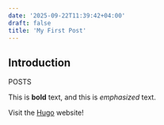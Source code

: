 ```yaml
---
date: '2025-09-22T11:39:42+04:00'
draft: false
title: 'My First Post'
---
```


## Introduction

POSTS

This is **bold** text, and this is *emphasized* text.

Visit the [Hugo](https://gohugo.io) website!
